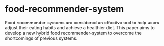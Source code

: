 # food-recommender-system
Food recommender-systems are considered an effective tool to help users adjust their eating habits and achieve a healthier diet. This paper aims to develop a new hybrid food recommender-system to overcome the shortcomings of previous systems.
